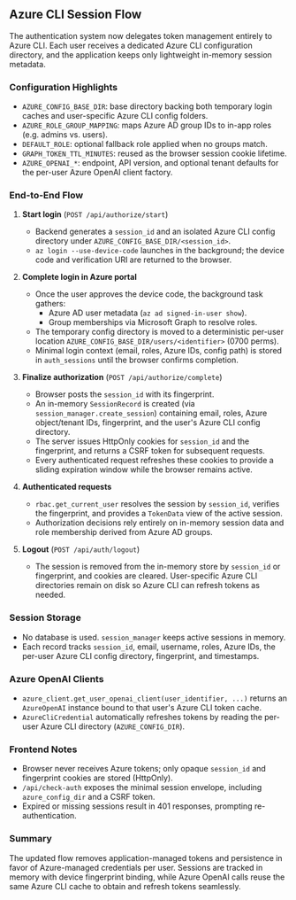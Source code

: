 ## Azure CLI Session Flow

The authentication system now delegates token management entirely to Azure CLI.
Each user receives a dedicated Azure CLI configuration directory, and the
application keeps only lightweight in-memory session metadata.

### Configuration Highlights
- `AZURE_CONFIG_BASE_DIR`: base directory backing both temporary login caches and
  user-specific Azure CLI config folders.
- `AZURE_ROLE_GROUP_MAPPING`: maps Azure AD group IDs to in-app roles
  (e.g. admins vs. users).
- `DEFAULT_ROLE`: optional fallback role applied when no groups match.
- `GRAPH_TOKEN_TTL_MINUTES`: reused as the browser session cookie lifetime.
- `AZURE_OPENAI_*`: endpoint, API version, and optional tenant defaults for the
  per-user Azure OpenAI client factory.

### End-to-End Flow

1. **Start login** (`POST /api/authorize/start`)
   - Backend generates a `session_id` and an isolated Azure CLI config directory
     under `AZURE_CONFIG_BASE_DIR/<session_id>`.
   - `az login --use-device-code` launches in the background; the device code and
     verification URI are returned to the browser.

2. **Complete login in Azure portal**
   - Once the user approves the device code, the background task gathers:
     - Azure AD user metadata (`az ad signed-in-user show`).
     - Group memberships via Microsoft Graph to resolve roles.
   - The temporary config directory is moved to a deterministic
     per-user location `AZURE_CONFIG_BASE_DIR/users/<identifier>` (0700 perms).
   - Minimal login context (email, roles, Azure IDs, config path) is stored in
     `auth_sessions` until the browser confirms completion.

3. **Finalize authorization** (`POST /api/authorize/complete`)
   - Browser posts the `session_id` with its fingerprint.
   - An in-memory `SessionRecord` is created (via `session_manager.create_session`)
     containing email, roles, Azure object/tenant IDs, fingerprint, and the
     user's Azure CLI config directory.
   - The server issues HttpOnly cookies for `session_id` and the fingerprint, and
     returns a CSRF token for subsequent requests.
   - Every authenticated request refreshes these cookies to provide a sliding
     expiration window while the browser remains active.

4. **Authenticated requests**
   - `rbac.get_current_user` resolves the session by `session_id`, verifies the
     fingerprint, and provides a `TokenData` view of the active session.
   - Authorization decisions rely entirely on in-memory session data and role
     membership derived from Azure AD groups.

5. **Logout** (`POST /api/auth/logout`)
   - The session is removed from the in-memory store by `session_id` or
     fingerprint, and cookies are cleared. User-specific Azure CLI directories
     remain on disk so Azure CLI can refresh tokens as needed.

### Session Storage
- No database is used. `session_manager` keeps active sessions in memory.
- Each record tracks `session_id`, email, username, roles, Azure IDs, the
  per-user Azure CLI config directory, fingerprint, and timestamps.

### Azure OpenAI Clients
- `azure_client.get_user_openai_client(user_identifier, ...)` returns an
  `AzureOpenAI` instance bound to that user's Azure CLI token cache.
- `AzureCliCredential` automatically refreshes tokens by reading the
  per-user Azure CLI directory (`AZURE_CONFIG_DIR`).

### Frontend Notes
- Browser never receives Azure tokens; only opaque `session_id` and fingerprint
  cookies are stored (HttpOnly).
- `/api/check-auth` exposes the minimal session envelope, including
  `azure_config_dir` and a CSRF token.
- Expired or missing sessions result in 401 responses, prompting re-authentication.

### Summary
The updated flow removes application-managed tokens and persistence in favor of
Azure-managed credentials per user. Sessions are tracked in memory with device
fingerprint binding, while Azure OpenAI calls reuse the same Azure CLI cache to
obtain and refresh tokens seamlessly.
